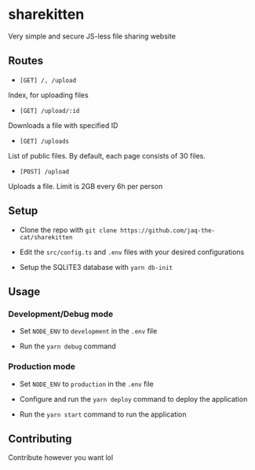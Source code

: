 # sharekitten

Very simple and secure JS-less file sharing website 

## Routes
- `[GET] /, /upload`

Index, for uploading files

- `[GET] /upload/:id`

Downloads a file with specified ID

- `[GET] /uploads`

List of public files. By default, each page consists of 30 files.

- `[POST] /upload`

Uploads a file. Limit is 2GB every 6h per person

## Setup

- Clone the repo with `git clone https://github.com/jaq-the-cat/sharekitten`

- Edit the `src/config.ts` and `.env` files with your desired configurations

- Setup the SQLITE3 database with `yarn db-init`

## Usage

### Development/Debug mode

- Set `NODE_ENV` to `development` in the `.env` file

- Run the `yarn debug` command

### Production mode

- Set `NODE_ENV` to `production` in the `.env` file

- Configure and run the `yarn deploy` command to deploy the application

- Run the `yarn start` command to run the application

## Contributing

Contribute however you want lol
